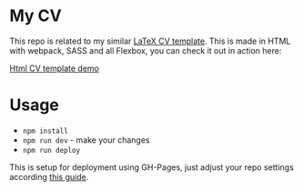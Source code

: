 # My CV

This repo is related to my similar [LaTeX CV template](https://github.com/martinothamar/CV-Latex-Template). This is made in HTML with webpack, SASS and all Flexbox, you can check it out in action here:

[Html CV template demo](https://martinothamar.github.io/CV-Html-Template/)

# Usage

* `npm install`
* `npm run dev` - make your changes
* `npm run deploy`

This is setup for deployment using GH-Pages, just adjust your repo settings according [this guide](https://pages.github.com/).

